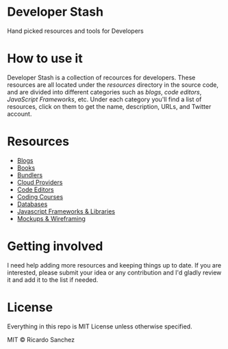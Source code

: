 # Developer Stash
Hand picked resources and tools for Developers

# How to use it
Developer Stash is a collection of recources for developers. These resources are all located under the _resources_ directory in the source code, and are divided into different categories such as _blogs_, _code editors_, _JavaScript Frameworks_, etc. Under each category you'll find a list of resources, click on them to get the name, description, URLs, and Twitter account.

# Resources

- [Blogs](https://github.com/ricardodsanchez/developer-stash/tree/master/resources/blogs)
- [Books](https://github.com/ricardodsanchez/developer-stash/tree/master/resources/books)
- [Bundlers](/resources/bundlers)
- [Cloud Providers](/resources/cloud-providers)
- [Code Editors](/resources/code-editors)
- [Coding Courses](/resources/coding-courses)
- [Databases](/resources/databases)
- [Javascript Frameworks & Libraries](/resources/javascript-frameworks-libraries)
- [Mockups & Wireframing](/resources/mockups-wireframing)

# Getting involved

I need help adding more resources and keeping things up to date. If you are interested, please submit your idea or any contribution and I'd gladly review it and add it to the list if needed.

# License

Everything in this repo is MIT License unless otherwise specified.

MIT © Ricardo Sanchez
